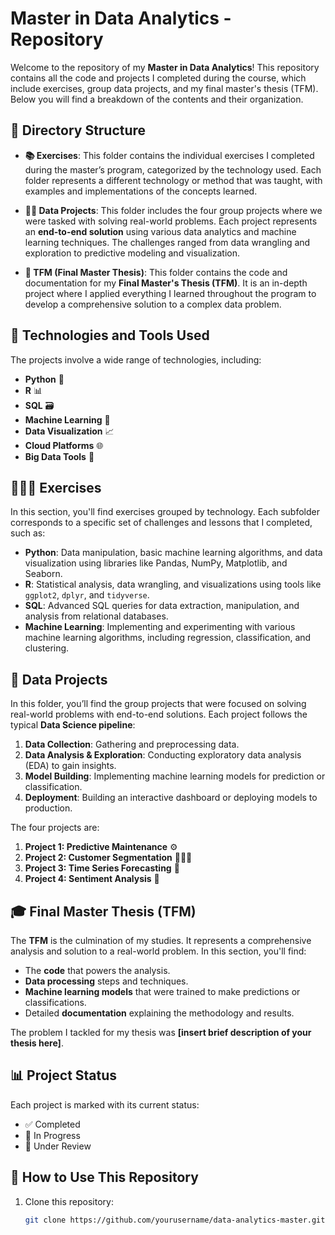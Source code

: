 # Master in Data Analytics - Repository

Welcome to the repository of my **Master in Data Analytics**! This repository contains all the code and projects I completed during the course, which include exercises, group data projects, and my final master's thesis (TFM). Below you will find a breakdown of the contents and their organization.

## 📂 Directory Structure

- **📚 Exercises**: This folder contains the individual exercises I completed during the master’s program, categorized by the technology used. Each folder represents a different technology or method that was taught, with examples and implementations of the concepts learned.

- **👩‍💻 Data Projects**: This folder includes the four group projects where we were tasked with solving real-world problems. Each project represents an **end-to-end solution** using various data analytics and machine learning techniques. The challenges ranged from data wrangling and exploration to predictive modeling and visualization.

- **📑 TFM (Final Master Thesis)**: This folder contains the code and documentation for my **Final Master's Thesis (TFM)**. It is an in-depth project where I applied everything I learned throughout the program to develop a comprehensive solution to a complex data problem.

## 🔧 Technologies and Tools Used

The projects involve a wide range of technologies, including:

- **Python** 🐍
- **R** 📊
- **SQL** 🗃️
- **Machine Learning** 🤖
- **Data Visualization** 📈
- **Cloud Platforms** 🌐
- **Big Data Tools** 📡

## 🧑🏽‍💻 Exercises

In this section, you'll find exercises grouped by technology. Each subfolder corresponds to a specific set of challenges and lessons that I completed, such as:

- **Python**: Data manipulation, basic machine learning algorithms, and data visualization using libraries like Pandas, NumPy, Matplotlib, and Seaborn.
- **R**: Statistical analysis, data wrangling, and visualizations using tools like `ggplot2`, `dplyr`, and `tidyverse`.
- **SQL**: Advanced SQL queries for data extraction, manipulation, and analysis from relational databases.
- **Machine Learning**: Implementing and experimenting with various machine learning algorithms, including regression, classification, and clustering.

## 🤝 Data Projects

In this folder, you’ll find the group projects that were focused on solving real-world problems with end-to-end solutions. Each project follows the typical **Data Science pipeline**:

1. **Data Collection**: Gathering and preprocessing data.
2. **Data Analysis & Exploration**: Conducting exploratory data analysis (EDA) to gain insights.
3. **Model Building**: Implementing machine learning models for prediction or classification.
4. **Deployment**: Building an interactive dashboard or deploying models to production.

The four projects are:

1. **Project 1: Predictive Maintenance** ⚙️
2. **Project 2: Customer Segmentation** 🧑‍🤝‍🧑
3. **Project 3: Time Series Forecasting** 📅
4. **Project 4: Sentiment Analysis** 📢

## 🎓 Final Master Thesis (TFM)

The **TFM** is the culmination of my studies. It represents a comprehensive analysis and solution to a real-world problem. In this section, you'll find:

- The **code** that powers the analysis.
- **Data processing** steps and techniques.
- **Machine learning models** that were trained to make predictions or classifications.
- Detailed **documentation** explaining the methodology and results.

The problem I tackled for my thesis was **[insert brief description of your thesis here]**.

## 📊 Project Status

Each project is marked with its current status:

- ✅ Completed
- 🔄 In Progress
- 🚧 Under Review

## 📌 How to Use This Repository

1. Clone this repository:
   ```bash
   git clone https://github.com/yourusername/data-analytics-master.git
